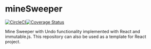 # mineSweeper

[![CircleCI](https://circleci.com/gh/sunForest/mineSweeper.svg?style=svg)](https://circleci.com/gh/sunForest/mineSweeper)[![Coverage Status](https://coveralls.io/repos/github/sunForest/mineSweeper/badge.svg?branch=master)](https://coveralls.io/github/sunForest/mineSweeper?branch=master)

Mine Sweeper with Undo functionality implemented with React and immutable.js.
This repository can also be used as a template for React project.
